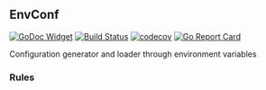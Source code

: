 ## EnvConf

[![GoDoc Widget](https://godoc.org/github.com/go-courier/envconf?status.svg)](https://godoc.org/github.com/go-courier/envconf)
[![Build Status](https://travis-ci.org/go-courier/envconf.svg?branch=master)](https://travis-ci.org/go-courier/envconf)
[![codecov](https://codecov.io/gh/go-courier/envconf/branch/master/graph/badge.svg)](https://codecov.io/gh/go-courier/envconf)
[![Go Report Card](https://goreportcard.com/badge/github.com/go-courier/envconf)](https://goreportcard.com/report/github.com/go-courier/envconf)

Configuration generator and loader through environment variables

### Rules

